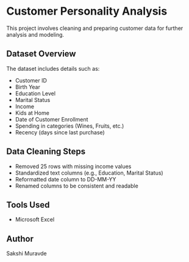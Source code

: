 # Customer Personality Analysis
This project involves cleaning and preparing customer data for further analysis and modeling.
## Dataset Overview
The dataset includes details such as:
- Customer ID
- Birth Year
- Education Level
- Marital Status
- Income
- Kids at Home
- Date of Customer Enrollment
- Spending in categories (Wines, Fruits, etc.)
- Recency (days since last purchase)
## Data Cleaning Steps
- Removed 25 rows with missing income values
- Standardized text columns (e.g., Education, Marital Status)
- Reformatted date column to DD-MM-YY
- Renamed columns to be consistent and readable
## Tools Used
- Microsoft Excel
## Author
Sakshi Muravde
